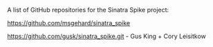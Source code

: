 A list of GitHub repositories for the Sinatra Spike project:

https://github.com/msgehard/sinatra_spike

https://github.com/gusk/sinatra_spike.git - Gus King + Cory Leisitkow